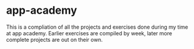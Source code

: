 
# app-academy

This is a compliation of all the projects and exercises done during my time at app academy. Earlier exercises are compiled by week, later more complete projects are out on their own.
